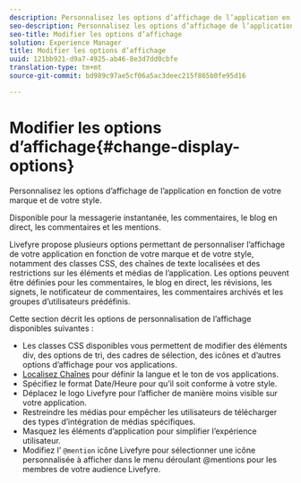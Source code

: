 ```yaml
---
description: Personnalisez les options d’affichage de l’application en fonction de votre marque et de votre style.
seo-description: Personnalisez les options d’affichage de l’application en fonction de votre marque et de votre style.
seo-title: Modifier les options d’affichage
solution: Experience Manager
title: Modifier les options d’affichage
uuid: 121bb921-d9a7-4925-ab46-8e3d7dd0cbfe
translation-type: tm+mt
source-git-commit: bd989c97ae5cf06a5ac3deec215f865b0fe95d16

---
```



# Modifier les options d’affichage{#change-display-options}

Personnalisez les options d’affichage de l’application en fonction de votre marque et de votre style.

Disponible pour la messagerie instantanée, les commentaires, le blog en direct, les commentaires et les mentions.

Livefyre propose plusieurs options permettant de personnaliser l’affichage de votre application en fonction de votre marque et de votre style, notamment des classes CSS, des chaînes de texte localisées et des restrictions sur les éléments et médias de l’application. Les options peuvent être définies pour les commentaires, le blog en direct, les révisions, les signets, le notificateur de commentaires, les commentaires archivés et les groupes d’utilisateurs prédéfinis.

Cette section décrit les options de personnalisation de l’affichage disponibles suivantes :

* Les classes CSS disponibles vous permettent de modifier des éléments div, des options de tri, des cadres de sélection, des icônes et d’autres options d’affichage pour vos applications.
* [Localisez Chaînes](/help/using/c-settings-other/c-translation-sets/c-localize-strings.md) pour définir la langue et le ton de vos applications.
* Spécifiez le format Date/Heure pour qu’il soit conforme à votre style.
* Déplacez le logo Livefyre pour l’afficher de manière moins visible sur votre application.
* Restreindre les médias pour empêcher les utilisateurs de télécharger des types d’intégration de médias spécifiques.
* Masquez les éléments d’application pour simplifier l’expérience utilisateur.
* Modifiez l’ `@mention` icône Livefyre pour sélectionner une icône personnalisée à afficher dans le menu déroulant @mentions pour les membres de votre audience Livefyre.

